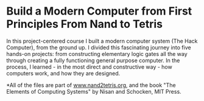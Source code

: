 # Build a Modern Computer from First Principles From Nand to Tetris
In this project-centered course I built a modern computer system (The Hack Computer), from the ground up. 
I divided this fascinating journey into five hands-on projects: from constructing elementary logic gates all the way through creating a fully functioning general purpose computer. 
In the process, I learned - in the most direct and constructive way - how computers work, and how they are designed.

*All of the files are part of www.nand2tetris.org, and the book "The Elements of Computing Systems" by Nisan and Schocken, MIT Press.
